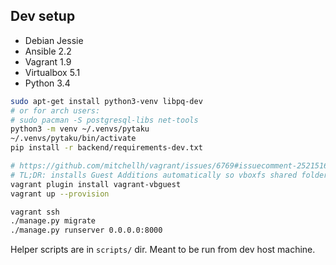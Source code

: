 ## Dev setup

- Debian Jessie
- Ansible 2.2
- Vagrant 1.9
- Virtualbox 5.1
- Python 3.4

```bash
sudo apt-get install python3-venv libpq-dev
# or for arch users:
# sudo pacman -S postgresql-libs net-tools
python3 -m venv ~/.venvs/pytaku
~/.venvs/pytaku/bin/activate
pip install -r backend/requirements-dev.txt

# https://github.com/mitchellh/vagrant/issues/6769#issuecomment-252151694
# TL;DR: installs Guest Additions automatically so vboxfs shared folder syncing works
vagrant plugin install vagrant-vbguest
vagrant up --provision

vagrant ssh
./manage.py migrate
./manage.py runserver 0.0.0.0:8000
```

Helper scripts are in `scripts/` dir. Meant to be run from dev host machine.
